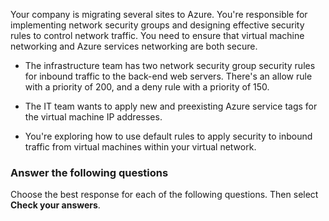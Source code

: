 Your company is migrating several sites to Azure. You're responsible for implementing network security groups and designing effective security rules to control network traffic. You need to ensure that virtual machine networking and Azure services networking are both secure. 

- The infrastructure team has two network security group security rules for inbound traffic to the back-end web servers. There's an allow rule with a priority of 200, and a deny rule with a priority of 150.

- The IT team wants to apply new and preexisting Azure service tags for the virtual machine IP addresses. 

- You're exploring how to use default rules to apply security to inbound traffic from virtual machines within your virtual network.

### Answer the following questions

Choose the best response for each of the following questions. Then select **Check your answers**.